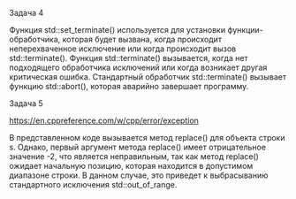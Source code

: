 
Задача 4

Функция std::set_terminate() используется для установки функции-обработчика, которая будет вызвана, когда происходит неперехваченное исключение или когда происходит вызов std::terminate(). Функция std::terminate() вызывается, когда нет подходящего обработчика исключений или когда возникает другая критическая ошибка. Стандартный обработчик std::terminate() вызывает функцию std::abort(), которая аварийно завершает программу.

Задача 5

https://en.cppreference.com/w/cpp/error/exception

В представленном коде вызывается метод replace() для объекта строки s. Однако, первый аргумент метода replace() имеет отрицательное значение -2, что является неправильным, так как метод replace() ожидает начальную позицию, которая находится в допустимом диапазоне строки. В данном случае, это приведет к выбрасыванию стандартного исключения std::out_of_range.